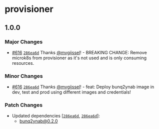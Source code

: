 # provisioner

## 1.0.0

### Major Changes

- [#616](https://github.com/vgijssel/setup/pull/616) [`286ea6d`](https://github.com/vgijssel/setup/commit/286ea6d51987fe66961fd06a5d7c30d51063ebcb) Thanks [@mvgijssel](https://github.com/mvgijssel)! - BREAKING CHANGE: Remove microk8s from provisioner as it's not used and is only consuming resources.

### Minor Changes

- [#616](https://github.com/vgijssel/setup/pull/616) [`286ea6d`](https://github.com/vgijssel/setup/commit/286ea6d51987fe66961fd06a5d7c30d51063ebcb) Thanks [@mvgijssel](https://github.com/mvgijssel)! - feat: Deploy bunq2ynab image in dev, test and prod using different images and credentials!

### Patch Changes

- Updated dependencies [[`286ea6d`](https://github.com/vgijssel/setup/commit/286ea6d51987fe66961fd06a5d7c30d51063ebcb), [`286ea6d`](https://github.com/vgijssel/setup/commit/286ea6d51987fe66961fd06a5d7c30d51063ebcb)]:
  - bunq2ynab@0.2.0

